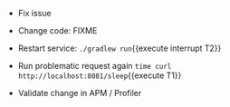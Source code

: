 * Fix issue

* Change code: FIXME
* Restart service: `./gradlew run`{{execute interrupt T2}}

* Run problematic request again `time curl http://localhost:8081/sleep`{{execute T1}}
* Validate change in APM / Profiler
